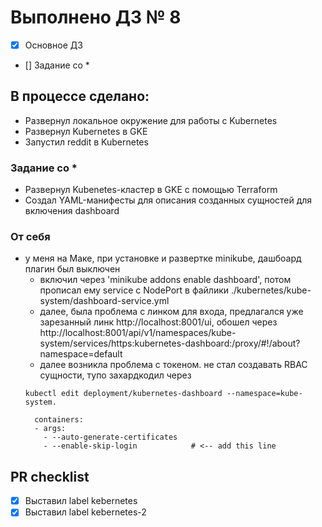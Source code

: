 # Выполнено ДЗ № 8
 - [X] Основное ДЗ
 - [] Задание со *

## В процессе сделано:
- Развернул локальное окружение для работы с Kubernetes
- Развернул Kubernetes в GKE
- Запустил reddit в Kubernetes

### Задание со *
- Развернул Kubenetes-кластер в GKE с помощью Terraform
- Создал YAML-манифесты для описания созданных сущностей для включения dashboard

### От себя
  - у меня на Маке, при установке и развертке minikube, дашбоард плагин был выключен
    - включил через 'minikube addons enable dashboard', потом прописал ему service c NodePort в файлики ./kubernetes/kube-system/dashboard-service.yml
    - далее, была проблема с линком для входа, предлагался уже зарезанный линк http://localhost:8001/ui, обошел через http://localhost:8001/api/v1/namespaces/kube-system/services/https:kubernetes-dashboard:/proxy/#!/about?namespace=default
    - далее возникла проблема с токеном. не стал создавать RBAC сущности, тупо захардкодил через
    ```
    kubectl edit deployment/kubernetes-dashboard --namespace=kube-system.

      containers:
      - args:
        - --auto-generate-certificates
        - --enable-skip-login            # <-- add this line
    ```

## PR checklist
  - [X] Выставил label kebernetes
  - [X] Выставил label kebernetes-2
